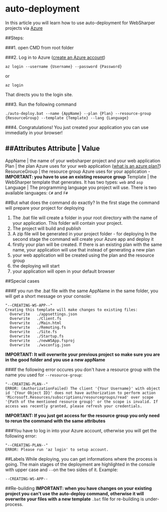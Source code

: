 # auto-deployment
In this article you will learn how to use auto-deployment for WebSharper projects via [Azure](https://azure.microsoft.com/en-us/)

##Steps:

###1. open CMD from root folder

###2. Log in to Azure ([create an Azure account](https://docs.microsoft.com/en-us/learn/modules/create-an-azure-account/))
```
az login --username {Username} --password {Password}
```
or
```
az login
```
That directs you to the login site.

###3. Run the following command
```
./auto-deploy.bat --name {AppName} --plan {Plan} --resource-group {ResourceGroup} --template {Template} --lang {Language}
```

###4. Congratulations! You just created your application you can use immediatly in your browser!

##Attributes
Attribute | Value
-----------------
AppName | the name of your websharper project and your web application
Plan | the plan Azure uses for your web application ([what is an azure plan?](https://docs.microsoft.com/en-us/partner-center/azure-plan-get-started))
ResourceGroup | the resource group Azure uses for your application - **IMPORTANT: you have to use an existing resource group**
Template | the WebSharper template that generates. It has two types: `web` and `asp`
Language | The programming language you project will use. There is two available languages: `C#` and `F#`

##But what does the command do exactly?
In the first stage the command will prepare your project for deploying
1. The .bat file will create a folder in your root directory with the name of your application. This folder will contain your project.
2. The project will build and publish
3. A zip file will be generated in your project folder - for deploying
In the second stage the command will create your Azure app and deploy it
1. firstly your plan will be created. If there is an existing plan with the same name, your application will use that instead of generating a new plan
2. your web application will be created using the plan and the resource group
3. the deploying will start
4. your application will open in your default browser

##Special cases

###If you run the .bat file with the same AppName in the same folder, you will get a short message on your console:
```
"--CREATING-WS-APP--"
Creating this template will make changes to existing files:
  Overwrite   ./appsettings.json
  Overwrite   ./Client.fs
  Overwrite   ./Main.html
  Overwrite   ./Remoting.fs
  Overwrite   ./Site.fs
  Overwrite   ./Startup.fs
  Overwrite   ./newWSApp.fsproj
  Overwrite   ./wsconfig.json
```
**IMPORTANT: It will overwrite your previous project so make sure you are in the good folder and you use a new appName**

###If the following error occures you don't have a resource group with the name you used for `--resource-group`:
```
"--CREATING-PLAN--"
ERROR: (AuthorizationFailed) The client '{Your Username}' with object id '{Your Object ID}' does not have authorization to perform action 'Microsoft.Resources/subscriptions/resourcegroups/read' over scope '{Path of the mentioned resource group}' or the scope is invalid. If access was recently granted, please refresh your credentials.
```
**IMPORTANT: If you just get access for the resource group you only need to rerun the command with the same attributes**

###You have to log in into your Azure account, otherwise you will get the following error:
```
"--CREATING-PLAN--"
ERROR: Please run 'az login' to setup account.
```

##Labels
While deploying, you can get informations where the process is going. The main stages of the deployment are highlighted in the console with upper case and `--`on the two sides of it. Example:
```
--CREATING-WS-APP--
```

##Re-building
**IMPORTANT: when you have changes on your existing project you can't use the auto-deploy command, otherwise it will overwrite your files with a new template**
`.bat` file for re-building is under-process.
